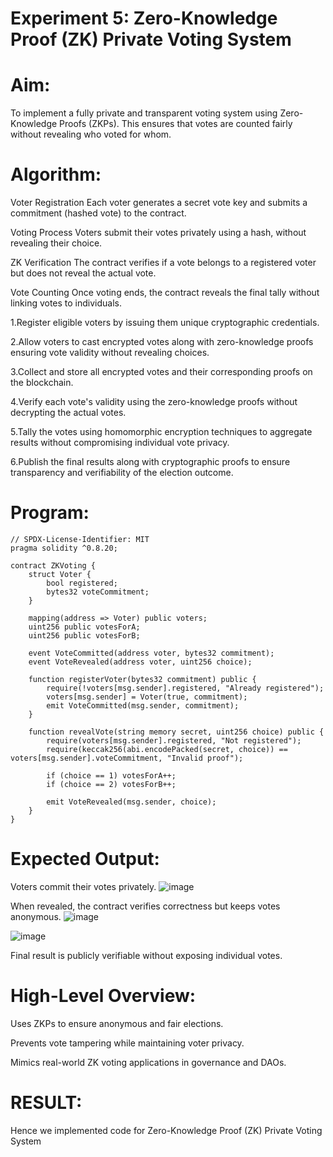 # Experiment 5: Zero-Knowledge Proof (ZK) Private Voting System
# Aim:
To implement a fully private and transparent voting system using Zero-Knowledge Proofs (ZKPs). This ensures that votes are counted fairly without revealing who voted for whom.

# Algorithm:
Voter Registration
Each voter generates a secret vote key and submits a commitment (hashed vote) to the contract.

Voting Process
Voters submit their votes privately using a hash, without revealing their choice.

ZK Verification
The contract verifies if a vote belongs to a registered voter but does not reveal the actual vote.

Vote Counting
Once voting ends, the contract reveals the final tally without linking votes to individuals.

1.Register eligible voters by issuing them unique cryptographic credentials.

2.Allow voters to cast encrypted votes along with zero-knowledge proofs ensuring vote validity without revealing choices.

3.Collect and store all encrypted votes and their corresponding proofs on the blockchain.

4.Verify each vote's validity using the zero-knowledge proofs without decrypting the actual votes.

5.Tally the votes using homomorphic encryption techniques to aggregate results without compromising individual vote privacy.

6.Publish the final results along with cryptographic proofs to ensure transparency and verifiability of the election outcome.


# Program:
```
// SPDX-License-Identifier: MIT
pragma solidity ^0.8.20;

contract ZKVoting {
    struct Voter {
        bool registered;
        bytes32 voteCommitment;
    }

    mapping(address => Voter) public voters;
    uint256 public votesForA;
    uint256 public votesForB;

    event VoteCommitted(address voter, bytes32 commitment);
    event VoteRevealed(address voter, uint256 choice);

    function registerVoter(bytes32 commitment) public {
        require(!voters[msg.sender].registered, "Already registered");
        voters[msg.sender] = Voter(true, commitment);
        emit VoteCommitted(msg.sender, commitment);
    }

    function revealVote(string memory secret, uint256 choice) public {
        require(voters[msg.sender].registered, "Not registered");
        require(keccak256(abi.encodePacked(secret, choice)) == voters[msg.sender].voteCommitment, "Invalid proof");

        if (choice == 1) votesForA++;
        if (choice == 2) votesForB++;

        emit VoteRevealed(msg.sender, choice);
    }
}

```
# Expected Output:
Voters commit their votes privately.
![image](https://github.com/user-attachments/assets/1762aa89-67b3-42a6-b89d-a283b6b15b86)



When revealed, the contract verifies correctness but keeps votes anonymous.
![image](https://github.com/user-attachments/assets/68e0ef4e-9757-4350-bc20-5ea1e9189b98)

![image](https://github.com/user-attachments/assets/f8c641e6-f7ab-437d-a5f6-22c2657b73cc)




Final result is publicly verifiable without exposing individual votes.



# High-Level Overview:
Uses ZKPs to ensure anonymous and fair elections.


Prevents vote tampering while maintaining voter privacy.


Mimics real-world ZK voting applications in governance and DAOs.

# RESULT: 
Hence we implemented code for Zero-Knowledge Proof (ZK) Private Voting System
